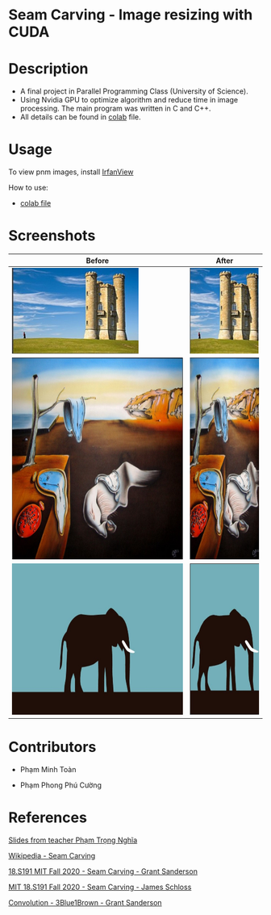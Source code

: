 # Seam Carving - Image resizing with CUDA

# Description

-   A final project in Parallel Programming Class (University of Science).
-   Using Nvidia GPU to optimize algorithm and reduce time in image processing. The main program was written in C and C++.
-   All details can be found in [colab](https://colab.research.google.com/drive/1I-PuYMntpChxKrDzLMTAzzkqRfDhCpxL "Google Colab") file.

# Usage

To view pnm images, install [IrfanView](https://www.irfanview.com/)

How to use:

-  [colab file](https://colab.research.google.com/drive/1I-PuYMntpChxKrDzLMTAzzkqRfDhCpxL "Google Colab")

# Screenshots

| Before                                                     | After                                                            |
| ---------------------------------------------------------- | ---------------------------------------------------------------- |
| <img src="./screenshots/broadcast_tower.jpg" height="170"> | <img src="./screenshots/broadcast_tower_after.jpg" height="170"> |
| <img src="./screenshots/clock.jpg" height="400">           | <img src="./screenshots/clock_after.jpg" height="400">           |
| <img src="./screenshots/elephant.jpg" height="300">        | <img src="./screenshots/elephant_after.jpg" height="300">        |

# Contributors

* Phạm Minh Toàn

* Phạm Phong Phú Cường

# References

[Slides from teacher Phạm Trọng Nghĩa]("Drive")

[Wikipedia - Seam Carving]("https://en.wikipedia.org/wiki/Seam_carving" "wikipedia")

[18.S191 MIT Fall 2020 - Seam Carving - Grant Sanderson]("https://www.youtube.com/watch?v=rpB6zQNsbQU" "youtube")

[MIT 18.S191 Fall 2020 - Seam Carving - James Schloss]("https://www.youtube.com/watch?v=ALcohd1q3dk" "youtube")

[Convolution - 3Blue1Brown - Grant Sanderson]("https://www.youtube.com/watch?v=KuXjwB4LzSA" "youtube")
